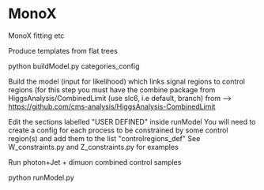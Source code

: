 MonoX
=====
MonoX fitting etc

Produce templates from flat trees
         
  python buildModel.py categories_config


Build the model (input for likelihood) which links signal regions to control regions (for this step you must have the combine package from HiggsAnalysis/CombinedLimit (use slc6, i.e default, branch) from --> https://github.com/cms-analysis/HiggsAnalysis-CombinedLimit

Edit the sections labelled "USER DEFINED" inside runModel You will need to create a config for each process to be constrained by some control region(s) and add them to the list "controlregions_def" See W_constraints.py and Z_constraints.py for examples

Run photon+Jet + dimuon combined control samples

  python runModel.py
